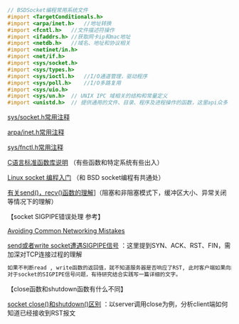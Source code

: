 ```objective-c
// BSDSocket编程常用系统文件
#import <TargetConditionals.h>
#import <arpa/inet.h>	//地址转换
#import <fcntl.h>	//文件描述符操作
#import <ifaddrs.h>	//获取网卡ip和mac地址
#import <netdb.h>	//域名、地址和协议相关
#import <netinet/in.h>
#import <net/if.h>
#import <sys/socket.h>
#import <sys/types.h>
#import <sys/ioctl.h>	//I/O通道管理，驱动程序
#import <sys/poll.h>	//I/O多路复用
#import <sys/uio.h>
#import <sys/un.h>	// UNIX IPC 域相关的结构和常量定义
#import <unistd.h>	// 提供通用的文件、目录、程序及进程操作的函数，这里api众多
```



[sys/socket.h常用注释](https://github.com/wenguang/startup/blob/master/BSDSocket%E7%BC%96%E7%A8%8B/BSD-sys:socket.h%E6%B3%A8%E9%87%8A.md)  

[arpa/inet.h常用注释](https://github.com/wenguang/startup/blob/master/BSDSocket%E7%BC%96%E7%A8%8B/BSD-arpa:inet.h%E6%B3%A8%E9%87%8A.md) 

[sys/fnctl.h常用注释](https://github.com/wenguang/startup/blob/master/BSDSocket%E7%BC%96%E7%A8%8B/BSD-sys:fnctl.h%E6%B3%A8%E9%87%8A.md) 





[C语言标准函数库说明](http://c.biancheng.net/cpp/u/hanshu/) （有些函数和特定系统有些出入）

[Linux socket 编程入门](http://cw.hubwiz.com/card/c/56f9ee765fd193d76fcc6c17/1/1/1/) （和 BSD socket编程有共通处）

[有关send()，recv()函数的理解](http://www.cnblogs.com/aixingfou/archive/2011/07/29/2120956.html)]（阻塞和非阻塞模式下，缓冲区大小、异常关闭等情况下的理解）



【socket SIGPIPE错误处理 参考】 

 [Avoiding Common Networking Mistakes](https://developer.apple.com/library/content/documentation/NetworkingInternetWeb/Conceptual/NetworkingOverview/CommonPitfalls/CommonPitfalls.html) 

[send或者write socket遭遇SIGPIPE信号](http://l241002209.iteye.com/blog/1506681) ：这里提到SYN、ACK、RST、FIN，需加深对TCP连接过程的理解

```tex
如果不判断read , write函数的返回值，就不知道服务器是否响应了RST, 此时客户端如果向接收了RST的套接口进行写操作时，内核给该进程发一个SIGPIPE信号。此信号的缺省行为就是终止进程，所以，进程必须捕获它以免不情愿地被终止。
对于socket的SIGPIPE信号问题，有待研究结合实践写一篇详细的文字。
```





【close函数和shutdown函数有什么不同】

[socket close()和shutdown()区别](http://www.jianshu.com/p/eecab8d50697) ：以server调用close为例，分析client端如何知道已经接收到RST报文